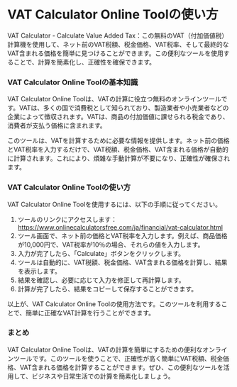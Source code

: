 VAT Calculator Online Toolの使い方
==============================

VAT Calculator - Calculate Value Added Tax：この無料のVAT（付加価値税）計算機を使用して、ネット前のVAT税額、税金価格、VAT税率、そして最終的なVAT含まれる価格を簡単に見つけることができます。この便利なツールを使用することで、計算を簡素化し、正確性を確保できます。

### VAT Calculator Online Toolの基本知識

VAT Calculator Online Toolは、VATの計算に役立つ無料のオンラインツールです。VATは、多くの国で消費税として知られており、製造業者や小売業者などの企業によって徴収されます。VATは、商品の付加価値に課せられる税金であり、消費者が支払う価格に含まれます。

このツールは、VATを計算するために必要な情報を提供します。ネット前の価格とVAT税率を入力するだけで、VAT税額、税金価格、VAT含まれる価格が自動的に計算されます。これにより、煩雑な手動計算が不要になり、正確性が確保されます。

### VAT Calculator Online Toolの使い方

VAT Calculator Online Toolを使用するには、以下の手順に従ってください。

1. ツールのリンクにアクセスします：<https://www.onlinecalculatorsfree.com/ja/financial/vat-calculator.html>
2. ツール画面で、ネット前の価格とVAT税率を入力します。例えば、商品価格が10,000円で、VAT税率が10％の場合、それらの値を入力します。
3. 入力が完了したら、「Calculate」ボタンをクリックします。
4. ツールは自動的に、VAT税額、税金価格、VAT含まれる価格を計算し、結果を表示します。
5. 結果を確認し、必要に応じて入力を修正して再計算します。
6. 計算が完了したら、結果をコピーして保存することができます。

以上が、VAT Calculator Online Toolの使用方法です。このツールを利用することで、簡単に正確なVAT計算を行うことができます。

### まとめ

VAT Calculator Online Toolは、VATの計算を簡単にするための便利なオンラインツールです。このツールを使うことで、正確性が高く簡単にVAT税額、税金価格、VAT含まれる価格を計算することができます。ぜひ、この便利なツールを活用して、ビジネスや日常生活での計算を簡素化しましょう。